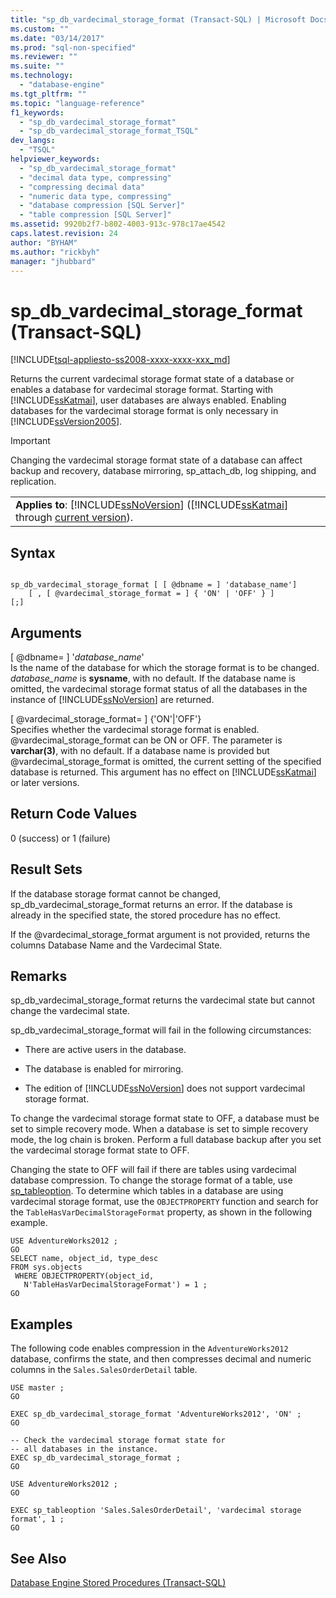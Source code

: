 ```yaml
---
title: "sp_db_vardecimal_storage_format (Transact-SQL) | Microsoft Docs"
ms.custom: ""
ms.date: "03/14/2017"
ms.prod: "sql-non-specified"
ms.reviewer: ""
ms.suite: ""
ms.technology: 
  - "database-engine"
ms.tgt_pltfrm: ""
ms.topic: "language-reference"
f1_keywords: 
  - "sp_db_vardecimal_storage_format"
  - "sp_db_vardecimal_storage_format_TSQL"
dev_langs: 
  - "TSQL"
helpviewer_keywords: 
  - "sp_db_vardecimal_storage_format"
  - "decimal data type, compressing"
  - "compressing decimal data"
  - "numeric data type, compressing"
  - "database compression [SQL Server]"
  - "table compression [SQL Server]"
ms.assetid: 9920b2f7-b802-4003-913c-978c17ae4542
caps.latest.revision: 24
author: "BYHAM"
ms.author: "rickbyh"
manager: "jhubbard"
---
```

# sp_db_vardecimal_storage_format (Transact-SQL)
[!INCLUDE[tsql-appliesto-ss2008-xxxx-xxxx-xxx_md](../../includes/tsql-appliesto-ss2008-xxxx-xxxx-xxx-md.md)]

  Returns the current vardecimal storage format state of a database or enables a database for vardecimal storage format.  Starting with [!INCLUDE[ssKatmai](../../includes/sskatmai-md.md)], user databases are always enabled. Enabling databases for the vardecimal storage format is only necessary in [!INCLUDE[ssVersion2005](../../includes/ssversion2005-md.md)].  
  
> [!IMPORTANT]  
>  Changing the vardecimal storage format state of a database can affect backup and recovery, database mirroring, sp_attach_db, log shipping, and replication.  
  
||  
|-|  
|**Applies to**: [!INCLUDE[ssNoVersion](../../includes/ssnoversion-md.md)] ([!INCLUDE[ssKatmai](../../includes/sskatmai-md.md)] through [current version](http://go.microsoft.com/fwlink/p/?LinkId=299658)).|  
  
## Syntax  
  
```  
  
sp_db_vardecimal_storage_format [ [ @dbname = ] 'database_name']   
    [ , [ @vardecimal_storage_format = ] { 'ON' | 'OFF' } ]   
[;]  
```  
  
## Arguments  
 [ @dbname= ] '*database_name*'  
 Is the name of the database for which the storage format is to be changed. *database_name* is **sysname**, with no default. If the database name is omitted, the vardecimal storage format status of all the databases in the instance of [!INCLUDE[ssNoVersion](../../includes/ssnoversion-md.md)] are returned.  
  
 [ @vardecimal_storage_format= ] {'ON'|'OFF'}  
 Specifies whether the vardecimal storage format is enabled. @vardecimal_storage_format can be ON or OFF. The parameter is **varchar(3)**, with no default. If a database name is provided but @vardecimal_storage_format is omitted, the current setting of the specified database is returned. This argument has no effect on [!INCLUDE[ssKatmai](../../includes/sskatmai-md.md)] or later versions.  
  
## Return Code Values  
 0 (success) or 1 (failure)  
  
## Result Sets  
 If the database storage format cannot be changed, sp_db_vardecimal_storage_format returns an error. If the database is already in the specified state, the stored procedure has no effect.  
  
 If the @vardecimal_storage_format argument is not provided, returns the columns Database Name and the Vardecimal State.  
  
## Remarks  
 sp_db_vardecimal_storage_format returns the vardecimal state but cannot change the vardecimal state.  
  
 sp_db_vardecimal_storage_format will fail in the following circumstances:  
  
-   There are active users in the database.  
  
-   The database is enabled for mirroring.  
  
-   The edition of [!INCLUDE[ssNoVersion](../../includes/ssnoversion-md.md)] does not support vardecimal storage format.  
  
 To change the vardecimal storage format state to OFF, a database must be set to simple recovery mode. When a database is set to simple recovery mode, the log chain is broken. Perform a full database backup after you set the vardecimal storage format state to OFF.  
  
 Changing the state to OFF will fail if there are tables using vardecimal database compression. To change the storage format of a table, use [sp_tableoption](../../relational-databases/system-stored-procedures/sp-tableoption-transact-sql.md). To determine which tables in a database are using vardecimal storage format, use the `OBJECTPROPERTY` function and search for the `TableHasVarDecimalStorageFormat` property, as shown in the following example.  
  
```  
USE AdventureWorks2012 ;  
GO  
SELECT name, object_id, type_desc  
FROM sys.objects   
 WHERE OBJECTPROPERTY(object_id,   
   N'TableHasVarDecimalStorageFormat') = 1 ;  
GO  
```  
  
## Examples  
 The following code enables compression in the `AdventureWorks2012` database, confirms the state, and then compresses decimal and numeric columns in the `Sales.SalesOrderDetail` table.  
  
```  
USE master ;  
GO  
  
EXEC sp_db_vardecimal_storage_format 'AdventureWorks2012', 'ON' ;  
GO  
  
-- Check the vardecimal storage format state for  
-- all databases in the instance.  
EXEC sp_db_vardecimal_storage_format ;  
GO  
  
USE AdventureWorks2012 ;  
GO  
  
EXEC sp_tableoption 'Sales.SalesOrderDetail', 'vardecimal storage format', 1 ;  
GO  
```  
  
## See Also  
 [Database Engine Stored Procedures &#40;Transact-SQL&#41;](../../relational-databases/system-stored-procedures/database-engine-stored-procedures-transact-sql.md)  
  
  
